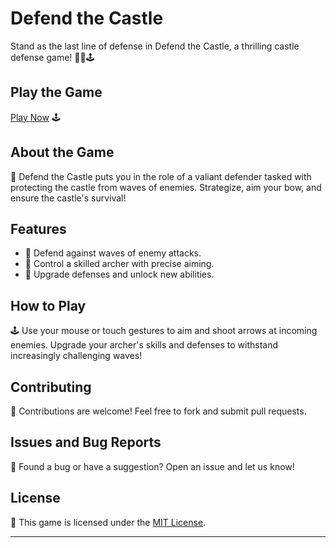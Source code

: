 # Defend the Castle

Stand as the last line of defense in Defend the Castle, a thrilling castle defense game! 🏰🏹🕹️

## Play the Game

[Play Now](https://your-username.github.io/defend-the-castle/) 🕹️

## About the Game

📜 Defend the Castle puts you in the role of a valiant defender tasked with protecting the castle from waves of enemies. Strategize, aim your bow, and ensure the castle's survival!

## Features

- 🏰 Defend against waves of enemy attacks.
- 🏹 Control a skilled archer with precise aiming.
- 🎯 Upgrade defenses and unlock new abilities.

## How to Play

🕹️ Use your mouse or touch gestures to aim and shoot arrows at incoming enemies. Upgrade your archer's skills and defenses to withstand increasingly challenging waves!

## Contributing

🤝 Contributions are welcome! Feel free to fork and submit pull requests.

## Issues and Bug Reports

🐛 Found a bug or have a suggestion? Open an issue and let us know!

## License

📄 This game is licensed under the [MIT License](LICENSE).

---
